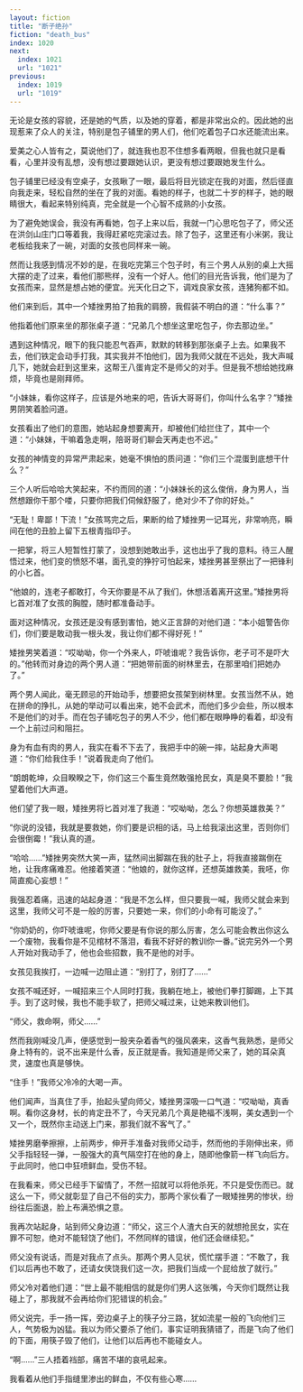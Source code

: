 ```yaml
---
layout: fiction
title: "断子绝孙"
fiction: "death_bus"
index: 1020
next:
  index: 1021
  url: "1021"
previous:
  index: 1019
  url: "1019"
---
```

无论是女孩的容貌，还是她的气质，以及她的穿着，都是非常出众的。因此她的出现惹来了众人的关注，特别是包子铺里的男人们，他们吃着包子口水还能流出来。

爱美之心人皆有之，莫说他们了，就连我也忍不住想多看两眼，但我也就只是看看，心里并没有乱想，没有想过要跟她认识，更没有想过要跟她发生什么。

包子铺里已经没有空桌子，女孩瞅了一眼，最后将目光锁定在我的对面，然后径直向我走来，轻松自然的坐在了我的对面。看她的样子，也就二十岁的样子，她的眼睛很大，看起来特别纯真，完全就是一个心智不成熟的小女孩。

为了避免她误会，我没有再看她，包子上来以后，我就一门心思吃包子了，师父还在洪剑山庄门口等着我，我得赶紧吃完滚过去。除了包子，这里还有小米粥，我让老板给我来了一碗，对面的女孩也同样来一碗。

然而让我感到情况不妙的是，在我吃完第三个包子时，有三个男人从别的桌上大摇大摆的走了过来，看他们那熊样，没有一个好人。他们的目光告诉我，他们是为了女孩而来，显然是想占她的便宜。光天化日之下，调戏良家女孩，连猪狗都不如。

他们来到后，其中一个矮挫男拍了拍我的肩膀，我假装不明白的道：“什么事？”

他指着他们原来坐的那张桌子道：“兄弟几个想坐这里吃包子，你去那边坐。”

遇到这种情况，眼下的我只能忍气吞声，默默的转移到那张桌子上去。如果我不去，他们铁定会动手打我，其实我并不怕他们，因为我师父就在不远处，我大声喊几下，她就会赶到这里来，这帮王八蛋肯定不是师父的对手。但是我不想给她找麻烦，毕竟也是刚拜师。

“小妹妹，看你这样子，应该是外地来的吧，告诉大哥哥们，你叫什么名字？”矮挫男阴笑着脸问道。

女孩看出了他们的意图，她站起身想要离开，却被他们给拦住了，其中一个道：“小妹妹，干嘛着急走啊，陪哥哥们聊会天再走也不迟。”

女孩的神情变的异常严肃起来，她毫不惧怕的质问道：“你们三个混蛋到底想干什么？”

三个人听后哈哈大笑起来，不约而同的道：“小妹妹长的这么俊俏，身为男人，当然想跟你干那个喽，只要你把我们伺候舒服了，绝对少不了你的好处。”

“无耻！卑鄙！下流！”女孩骂完之后，果断的给了矮挫男一记耳光，非常响亮，瞬间在他的丑脸上留下五根青指印子。

一把掌，将三人短暂性打蒙了，没想到她敢出手，这也出乎了我的意料。待三人醒悟过来，他们变的愤怒不堪，面孔变的狰狞可怕起来，矮挫男甚至祭出了一把锋利的小匕首。

“他娘的，连老子都敢打，今天你要是不从了我们，休想活着离开这里。”矮挫男将匕首对准了女孩的胸膛，随时都准备动手。

面对这种情况，女孩还是没有感到害怕，她义正言辞的对他们道：“本小姐警告你们，你们要是敢动我一根头发，我让你们都不得好死！”

矮挫男笑着道：“哎呦呦，你一个外来人，吓唬谁呢？我告诉你，老子可不是吓大的。”他转而对身边的两个男人道：“把她带前面的树林里去，在那里咱们把她办了。”

两个男人闻此，毫无顾忌的开始动手，想要把女孩架到树林里。女孩当然不从，她在拼命的挣扎，从她的举动可以看出来，她不会武术，而他们多少会些，所以根本不是他们的对手。而在包子铺吃包子的男人不少，他们都在眼睁睁的看着，却没有一个上前过问和阻拦。

身为有血有肉的男人，我实在看不下去了，我把手中的碗一摔，站起身大声喝道：“你们给我住手！”说着我走向了他们。

“朗朗乾坤，众目睽睽之下，你们这三个畜生竟然敢强抢民女，真是臭不要脸！”我望着他们大声道。

他们望了我一眼，矮挫男将匕首对准了我道：“哎呦呦，怎么？你想英雄救美？”

“你说的没错，我就是要救她，你们要是识相的话，马上给我滚出这里，否则你们会很倒霉！”我认真的道。

“哈哈……”矮挫男突然大笑一声，猛然间出脚踹在我的肚子上，将我直接踹倒在地，让我疼痛难忍。他接着笑道：“他娘的，就你这样，还想英雄救美，我呸，你简直痴心妄想！”

我强忍着痛，迅速的站起身道：“我是不怎么样，但只要我一喊，我师父就会来到这里，我师父可不是一般的厉害，只要她一来，你们的小命有可能没了。”

“你奶奶的，你吓唬谁呢，你师父要是有你说的那么厉害，怎么可能会教出你这么一个废物，我看你是不见棺材不落泪，看我不好好的教训你一番。”说完另外一个男人开始对我动手了，他也会些招数，我不是他的对手。

女孩见我挨打，一边喊一边阻止道：“别打了，别打了……”

女孩不喊还好，一喊招来三个人同时打我，我躺在地上，被他们拳打脚踢，上下其手。到了这时候，我也不能手软了，把师父喊过来，让她来教训他们。

“师父，救命啊，师父……”

然而我刚喊没几声，便感觉到一股夹杂着香气的强风袭来，这香气我熟悉，是师父身上特有的，说不出来是什么香，反正就是香。我知道是师父来了，她的耳朵真灵，速度也真是够快。

“住手！”我师父冷冷的大喝一声。

他们闻声，当真住了手，抬起头望向师父，矮挫男深吸一口气道：“哎呦呦，真香啊。看你这身材，长的肯定丑不了，今天兄弟几个真是艳福不浅啊，美女遇到一个又一个，既然你主动送上门来，那我们就不客气了。”

矮挫男磨拳擦擦，上前两步，伸开手准备对我师父动手，然而他的手刚伸出来，师父手指轻轻一弹，一股强大的真气隔空打在他的身上，随即他像箭一样飞向后方。于此同时，他口中狂喷鲜血，受伤不轻。

在我看来，师父已经手下留情了，不然一招就可以将他杀死，不只是受伤而已。就这么一下，师父就彰显了自己不俗的实力，那两个家伙看了一眼矮挫男的惨状，纷纷往后面退，脸上布满恐惧之意。

我再次站起身，站到师父身边道：“师父，这三个人渣大白天的就想抢民女，实在罪不可恕，绝对不能轻饶了他们，不然同样的错误，他们还会继续犯。”

师父没有说话，而是对我点了点头。那两个男人见状，慌忙摆手道：“不敢了，我们以后再也不敢了，还请女侠饶我们这一次，把我们当成一个屁给放了就行。”

师父冷对着他们道：“世上最不能相信的就是你们男人这张嘴，今天你们既然让我碰上了，那我就不会再给你们犯错误的机会。”

师父说完，手一扬一挥，旁边桌子上的筷子分三路，犹如流星一般的飞向他们三人，气势极为凶猛。我以为师父要杀了他们，事实证明我猜错了，而是飞向了他们的下面，用筷子毁了他们，让他们以后再也不能碰女人。

“啊……”三人捂着裆部，痛苦不堪的哀吼起来。

我看着从他们手指缝里渗出的鲜血，不仅有些心寒……